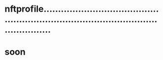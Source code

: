 # nftprofile.............................................................................................................
# soon
